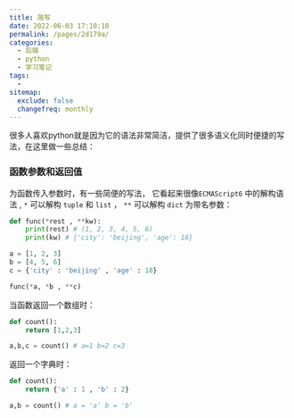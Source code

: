 ```yaml
---
title: 简写
date: 2022-06-03 17:10:10
permalink: /pages/2d179a/
categories:
  - 后端
  - python
  - 学习笔记
tags:
  - 
sitemap:
  exclude: false
  changefreq: monthly
---
```


很多人喜欢python就是因为它的语法非常简洁，提供了很多语义化同时便捷的写法，在这里做一些总结：

### 函数参数和返回值

为函数传入参数时，有一些简便的写法， 它看起来很像`ECMAScript6` 中的解构语法 , `*` 可以解构 `tuple` 和 `list` ， `**` 可以解构 `dict` 为带名参数：

```python
def func(*rest , **kw):
    print(rest) # (1, 2, 3, 4, 5, 6)
    print(kw) # {'city': 'beijing', 'age': 18}

a = [1, 2, 3]
b = [4, 5, 6]
c = {'city' : 'beijing' , 'age' : 18}

func(*a, *b , **c)
```

当函数返回一个数组时：

```python
def count():
    return [1,2,3]

a,b,c = count() # a=1 b=2 c=3
```

返回一个字典时：

```python
def count():
    return {'a' : 1 , 'b' : 2}

a,b = count() # a = 'a' b = 'b'
```
